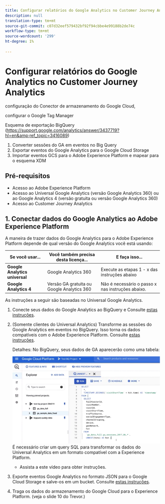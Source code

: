 ```yaml
---
title: Configurar relatórios do Google Analytics no Customer Journey Analytics
description: null
translation-type: tm+mt
source-git-commit: c07d32eef579432bf92f94cbbe4e99188b2de74c
workflow-type: tm+mt
source-wordcount: '299'
ht-degree: 1%

---
```



# Configurar relatórios do Google Analytics no Customer Journey Analytics

configuração do Conector de armazenamento do Google Cloud,

configurar o Google Tag Manager

Esquema de exportação BigQuery (https://support.google.com/analytics/answer/3437719?hl=en&amp;ref_topic=3416089)

1. Converter sessões do GA em eventos no Big Query
1. Exportar eventos do Google Analytics para o Google Cloud Storage
1. Importar eventos GCS para o Adobe Experience Platform e mapear para o esquema XDM

## Pré-requisitos

* Acesso ao Adobe Experience Platform
* Acesso ao Universal Google Analytics (versão Google Analytics 360) ou ao Google Analytics 4 (versão gratuita ou versão Google Analytics 360)
* Acesso ao Customer Journey Analytics

## 1. Conectar dados do Google Analytics ao Adobe Experience Platform

A maneira de trazer dados do Google Analytics para o Adobe Experience Platform depende de qual versão do Google Analytics você está usando:

| Se você usar... | Você também precisa desta licença... | E faça isso... |
| --- | --- | --- |
| **Google Analytics universal** | Google Analytics 360 | Execute as etapas 1 - x das instruções abaixo |
| **Google Analytics 4** | Versão GA gratuita ou Google Analytics 360 | Não é necessário o passo x nas instruções abaixo. |

As instruções a seguir são baseadas no Universal Google Analytics.

1. Conecte seus dados do Google Analytics ao BigQuery e
Consulte [estas instruções](https://support.google.com/analytics/answer/3416092?hl=en).
1. (Somente clientes do Universal Analytics) Transforme as sessões do Google Analytics em eventos no BigQuery. Isso torna os dados compatíveis com o Adobe Experience Platform. Consulte [estas instruções](https://support.google.com/analytics/answer/3437618?hl=en).

   Detalhes: No BigQuery, seus dados de GA aparecerão como uma tabela:

   ![](assets/ga-bigquery.png)
É necessário criar um query SQL para transformar os dados do Universal Analytics em um formato compatível com a Experience Platform.
   * Assista a este vídeo para obter instruções.

1. Exporte eventos Google Analytics no formato JSON para o Google Cloud Storage e salve-os em um bucket.
Consulte [estas instruções](https://support.google.com/analytics/answer/3437719?hl=en&amp;ref_topic=3416089).
1. Traga os dados do armazenamento do Google Cloud para o Experience Platform. (veja o slide 10 do Trevor.)

